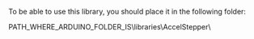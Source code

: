 To be able to use this library, you should place it in the following folder:

PATH_WHERE_ARDUINO_FOLDER_IS\libraries\AccelStepper\

